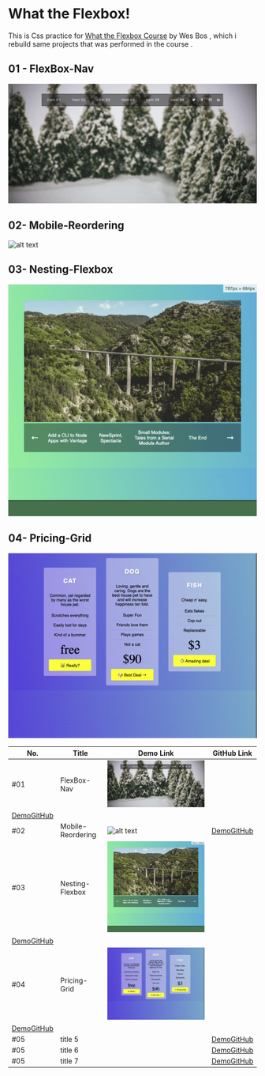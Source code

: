 # What the Flexbox!

This is Css practice for [What the Flexbox Course](http://flexbox.io/) by Wes Bos , which i rebuild same projects that was performed in the course .

## 01 - FlexBox-Nav

![alt text](./01-Flexbox-Nav/screen01.gif)

## 02- Mobile-Reordering

![alt text](./02-Mobile-Reordering/screen02.gif)

## 03- Nesting-Flexbox

![alt text](./03-Nesting-Flexbox/screen03.gif)

## 04- Pricing-Grid

![alt text](./04-Pricing-Grid/screen04.gif)

| No.                | Title             | Demo Link                                        | GitHub Link        |
| ------------------ | ----------------- | ------------------------------------------------ | ------------------ |
| #01                | FlexBox-Nav       | ![alt text](./01-Flexbox-Nav/screen01.gif)       |
| [Demo]()[GitHub]() |
| #02                | Mobile-Reordering | ![alt text](./02-Mobile-Reordering/screen02.gif) | [Demo]()[GitHub]() |
| #03                | Nesting-Flexbox   | ![alt text](./03-Nesting-Flexbox/screen03.gif)   |
| [Demo]()[GitHub]() |
| #04                | Pricing-Grid      | ![alt text](./04-Pricing-Grid/screen04.gif)      |
| [Demo]()[GitHub]() |
| #05                | title 5           |                                                  | [Demo]()[GitHub]() |
| #05                | title 6           |                                                  | [Demo]()[GitHub]() |
| #05                | title 7           |                                                  | [Demo]()[GitHub]() |

